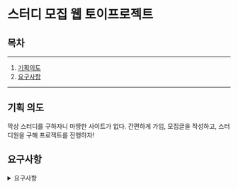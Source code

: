 
# 스터디 모집 웹 토이프로젝트

## 목차
- - -
1. [기획의도](#기획-의도)
2. [요구사항](#요구사항)
---

## 기획 의도
막상 스터디를 구하자니 마땅한 사이트가 없다. 간편하게 가입, 모집글을 작성하고, 스터디원을 구해 프로젝트를 진행하자!

## 요구사항

<details>
    <summary>요구사항</summary>

## 회원
 - 기본기능
 - [x] 회원가입을 할 수 있다.
   - 필요 정보
     - 이메일
     - 닉네임
     - 비밀번호
 - [x] 로그인을 할 수 있다.
   - 필요 정보
     - 이메일
     - 비밀번호
 - [ ] 로그아웃을 할 수 있다.
 - [ ] 아이디를 찾을 수 있다.
   - 필요 정보
     - 이메일
     - 인증번호
 - [ ] 비밀번호를 찾을 수 있다.
   - 필요 정보 
     - 이메일
     - 인증번호
 
## 스터디 모집 게시글
 - [ ] 스터디 모집글을 작성할 수 있다.
   - 필요 정보
     - 제목
     - 내용
     - 카카오 오픈톡방 URL
     - 작성시간
 - [ ] 스터디 모집글의 내용을 변경할 수 있다.
   - 필요 정보
     - 제목
     - 내용
     - 카카오 오픈톡방 URL
     - 변경시간
 - [ ] 스터디 모집글을 좋아요 할 수 있다.
   - 필요 정보
     - 게시글의 식별자
 - [ ] 자신이 작성한 모집 게시글을 조회할 수 있다.
 - [ ] 자신이 좋아요한 모집 게시글을 조회할 수 있다.

## 스터디 모집 게시글에 대한 댓글
 - [ ] 스터디 모집 게시글에 대한 댓글을 작성할 수 있다.
   - 필요 정보
     - 내용
     - 작성 시간
 - [ ] 스터디 모집 게시글에 대한 댓글을 변경할 수 있다.
   - 필요 정보
     - 내용
</deatils>